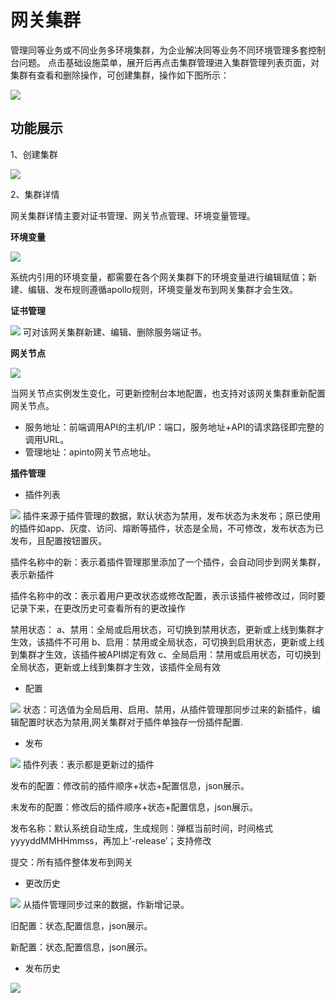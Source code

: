 # 网关集群
管理同等业务或不同业务多环境集群，为企业解决同等业务不同环境管理多套控制台问题。
点击基础设施菜单，展开后再点击集群管理进入集群管理列表页面，对集群有查看和删除操作，可创建集群，操作如下图所示：

![](http://data.eolinker.com/course/ny6g9tM9a50c9e1e6d270ffd723d8384c9920eeb8850c29.png)

## 功能展示
1、创建集群

![](http://data.eolinker.com/course/dMaxv2g56f1ae68b98b31ccb333792d0f61759b90996f9d.png)

2、集群详情

网关集群详情主要对证书管理、网关节点管理、环境变量管理。

**环境变量**

![](http://data.eolinker.com/course/e2gDuMK0846560cb63f15101fdf23d6080a88967280a283.png)

系统内引用的环境变量，都需要在各个网关集群下的环境变量进行编辑赋值；新建、编辑、发布规则遵循apollo规则，环境变量发布到网关集群才会生效。

**证书管理**

![](http://data.eolinker.com/course/1QRrTXT9b915d565c043d611ef7d17c379640c4ccb27ee2.png)
可对该网关集群新建、编辑、删除服务端证书。

**网关节点**

![](http://data.eolinker.com/course/MbEjNT2a9c61393be4984ee95a81ed591f8f6f3f5bee223.png)

当网关节点实例发生变化，可更新控制台本地配置，也支持对该网关集群重新配置网关节点。
* 服务地址：前端调用API的主机/IP：端口，服务地址+API的请求路径即完整的调用URL。
* 管理地址：apinto网关节点地址。

**插件管理**

* 插件列表

![](http://data.eolinker.com/course/7BGtwar37b8e2c53dfd2f5dfb132e149a164d1d2a2423a3.png)
插件来源于插件管理的数据，默认状态为禁用，发布状态为未发布；原已使用的插件如app、灰度、访问、熔断等插件，状态是全局，不可修改，发布状态为已发布，且配置按钮置灰。

插件名称中的新：表示着插件管理那里添加了一个插件，会自动同步到网关集群，表示新插件

插件名称中的改：表示着用户更改状态或修改配置，表示该插件被修改过，同时要记录下来，在更改历史可查看所有的更改操作

禁用状态：
a、禁用：全局或启用状态，可切换到禁用状态，更新或上线到集群才生效，该插件不可用
b、启用：禁用或全局状态，可切换到启用状态，更新或上线到集群才生效，该插件被API绑定有效
c、全局启用：禁用或启用状态，可切换到全局状态，更新或上线到集群才生效，该插件全局有效

* 配置

![](http://data.eolinker.com/course/vIxlAiS7861a8eee7a164acff69ce6786c9638c7e86d06d.png)
状态：可选值为全局启用、启用、禁用，从插件管理那同步过来的新插件，编辑配置时状态为禁用,网关集群对于插件单独存一份插件配置.

* 发布

![](http://data.eolinker.com/course/329UY774577fdbcf26d7cd73ecb182bc731c86461cfcb7f.png)
插件列表：表示都是更新过的插件

发布的配置：修改前的插件顺序+状态+配置信息，json展示。

未发布的配置：修改后的插件顺序+状态+配置信息，json展示。

发布名称：默认系统自动生成，生成规则：弹框当前时间，时间格式yyyyddMMHHmmss，再加上‘-release’；支持修改

提交：所有插件整体发布到网关

* 更改历史

![](http://data.eolinker.com/course/TrTluCeae6b0515bb9e7ff26dfebafb3ddf6406a5d9ef02.png)
从插件管理同步过来的数据，作新增记录。

旧配置：状态,配置信息，json展示。

新配置：状态,配置信息，json展示。

* 发布历史

![](http://data.eolinker.com/course/CQXmKrN46028b8951f7bdcc11fff092d3c14704a9179528.png)